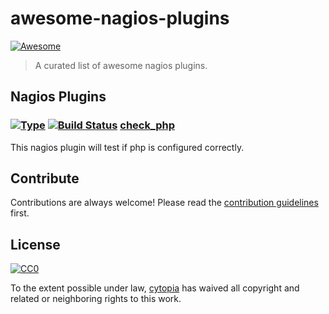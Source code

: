 # awesome-nagios-plugins

[![Awesome](https://cdn.rawgit.com/sindresorhus/awesome/d7305f38d29fed78fa85652e3a63e154dd8e8829/media/badge.svg)](https://github.com/sindresorhus/awesome)

> A curated list of awesome nagios plugins.

## Nagios Plugins

### [![Type](https://img.shields.io/badge/type-%2Fbin%2Fsh-red.svg)](https://en.wikipedia.org/?title=Bourne_shell) [![Build Status](https://travis-ci.org/cytopia/check_php.svg?branch=master)](https://travis-ci.org/cytopia/check_php) [check_php](https://github.com/cytopia/check_php)

This nagios plugin will test if php is configured correctly.

## Contribute

Contributions are always welcome!
Please read the [contribution guidelines](CONTRIBUTING.md) first.


## License

[![CC0](http://i.creativecommons.org/p/zero/1.0/88x31.png)](http://creativecommons.org/publicdomain/zero/1.0/)

To the extent possible under law, [cytopia](http://www.everythingcli.org) has waived all copyright and related or neighboring rights to this work.
